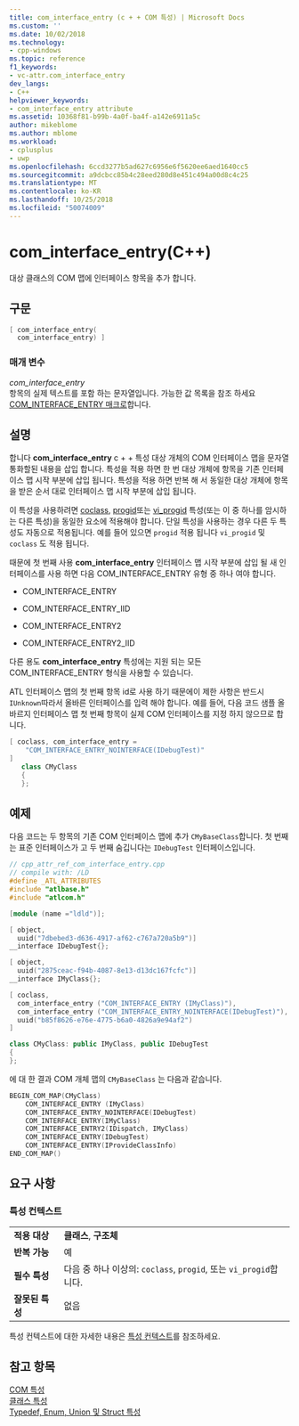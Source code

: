 ```yaml
---
title: com_interface_entry (c + + COM 특성) | Microsoft Docs
ms.custom: ''
ms.date: 10/02/2018
ms.technology:
- cpp-windows
ms.topic: reference
f1_keywords:
- vc-attr.com_interface_entry
dev_langs:
- C++
helpviewer_keywords:
- com_interface_entry attribute
ms.assetid: 10368f81-b99b-4a0f-ba4f-a142e6911a5c
author: mikeblome
ms.author: mblome
ms.workload:
- cplusplus
- uwp
ms.openlocfilehash: 6ccd3277b5ad627c6956e6f5620ee6aed1640cc5
ms.sourcegitcommit: a9dcbcc85b4c28eed280d8e451c494a00d8c4c25
ms.translationtype: MT
ms.contentlocale: ko-KR
ms.lasthandoff: 10/25/2018
ms.locfileid: "50074009"
---
```

# <a name="cominterfaceentry-c"></a>com_interface_entry(C++)

대상 클래스의 COM 맵에 인터페이스 항목을 추가 합니다.

## <a name="syntax"></a>구문

```cpp
[ com_interface_entry(
  com_interface_entry) ]
```

### <a name="parameters"></a>매개 변수

*com_interface_entry*<br/>
항목의 실제 텍스트를 포함 하는 문자열입니다. 가능한 값 목록을 참조 하세요 [COM_INTERFACE_ENTRY 매크로](../../atl/reference/com-interface-entry-macros.md)합니다.

## <a name="remarks"></a>설명

합니다 **com_interface_entry** c + + 특성 대상 개체의 COM 인터페이스 맵을 문자열 통화할된 내용을 삽입 합니다. 특성을 적용 하면 한 번 대상 개체에 항목을 기존 인터페이스 맵 시작 부분에 삽입 됩니다. 특성을 적용 하면 반복 해 서 동일한 대상 개체에 항목을 받은 순서 대로 인터페이스 맵 시작 부분에 삽입 됩니다.

이 특성을 사용하려면 [coclass](coclass.md), [progid](progid.md)또는 [vi_progid](vi-progid.md) 특성(또는 이 중 하나를 암시하는 다른 특성)을 동일한 요소에 적용해야 합니다. 단일 특성을 사용하는 경우 다른 두 특성도 자동으로 적용됩니다. 예를 들어 있으면 `progid` 적용 됩니다 `vi_progid` 및 `coclass` 도 적용 됩니다.

때문에 첫 번째 사용 **com_interface_entry** 인터페이스 맵 시작 부분에 삽입 될 새 인터페이스를 사용 하면 다음 COM_INTERFACE_ENTRY 유형 중 하나 여야 합니다.

- COM_INTERFACE_ENTRY

- COM_INTERFACE_ENTRY_IID

- COM_INTERFACE_ENTRY2

- COM_INTERFACE_ENTRY2_IID

다른 용도 **com_interface_entry** 특성에는 지원 되는 모든 COM_INTERFACE_ENTRY 형식을 사용할 수 있습니다.

ATL 인터페이스 맵의 첫 번째 항목 id로 사용 하기 때문에이 제한 사항은 반드시 `IUnknown`따라서 올바른 인터페이스를 입력 해야 합니다. 예를 들어, 다음 코드 샘플 올바르지 인터페이스 맵 첫 번째 항목이 실제 COM 인터페이스를 지정 하지 않으므로 합니다.

```cpp
[ coclass, com_interface_entry =
    "COM_INTERFACE_ENTRY_NOINTERFACE(IDebugTest)"
]
   class CMyClass
   {
   };
```

## <a name="example"></a>예제

다음 코드는 두 항목의 기존 COM 인터페이스 맵에 추가 `CMyBaseClass`합니다. 첫 번째는 표준 인터페이스가 고 두 번째 숨깁니다는 `IDebugTest` 인터페이스입니다.

```cpp
// cpp_attr_ref_com_interface_entry.cpp
// compile with: /LD
#define _ATL_ATTRIBUTES
#include "atlbase.h"
#include "atlcom.h"

[module (name ="ldld")];

[ object,
  uuid("7dbebed3-d636-4917-af62-c767a720a5b9")]
__interface IDebugTest{};

[ object,
  uuid("2875ceac-f94b-4087-8e13-d13dc167fcfc")]
__interface IMyClass{};

[ coclass,
  com_interface_entry ("COM_INTERFACE_ENTRY (IMyClass)"),
  com_interface_entry ("COM_INTERFACE_ENTRY_NOINTERFACE(IDebugTest)"),
  uuid("b85f8626-e76e-4775-b6a0-4826a9e94af2")
]

class CMyClass: public IMyClass, public IDebugTest
{
};
```

에 대 한 결과 COM 개체 맵의 `CMyBaseClass` 는 다음과 같습니다.

```cpp
BEGIN_COM_MAP(CMyClass)
    COM_INTERFACE_ENTRY (IMyClass)
    COM_INTERFACE_ENTRY_NOINTERFACE(IDebugTest)
    COM_INTERFACE_ENTRY(IMyClass)
    COM_INTERFACE_ENTRY2(IDispatch, IMyClass)
    COM_INTERFACE_ENTRY(IDebugTest)
    COM_INTERFACE_ENTRY(IProvideClassInfo)
END_COM_MAP()
```

## <a name="requirements"></a>요구 사항

### <a name="attribute-context"></a>특성 컨텍스트

|||
|-|-|
|**적용 대상**|**클래스**, **구조체**|
|**반복 가능**|예|
|**필수 특성**|다음 중 하나 이상의: `coclass`, `progid`, 또는 `vi_progid`합니다.|
|**잘못된 특성**|없음|

특성 컨텍스트에 대한 자세한 내용은 [특성 컨텍스트](cpp-attributes-com-net.md#contexts)를 참조하세요.

## <a name="see-also"></a>참고 항목

[COM 특성](com-attributes.md)<br/>
[클래스 특성](class-attributes.md)<br/>
[Typedef, Enum, Union 및 Struct 특성](typedef-enum-union-and-struct-attributes.md)